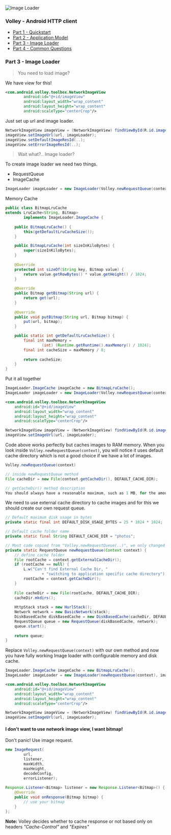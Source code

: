 ![Image Loader][4]

### Volley - Android HTTP client
- [Part 1 - Quickstart][1]
- [Part 2 - Application Model][2]
- [Part 3 - Image Loader][3]
- [Part 4 - Common Questions][5]

### Part 3 - Image Loader

> You need to load image?

We have view for this! 

```xml 
<com.android.volley.toolbox.NetworkImageView
        android:id="@+id/imageView"
        android:layout_width="wrap_content"
        android:layout_height="wrap_content"
        android:scaleType="centerCrop"/>
```

Just set up url and image loader.
```java 
NetworkImageView imageView = (NetworkImageView) findViewById(R.id.imageView);
imageView.setImageUrl(url, imageLoader);
imageView.setDefaultImageResId(..);
imageView.setErrorImageResId(..);
```

> Wait what?.. Image loader?

To create image loader we need two things.

- RequestQueue
- ImageCache

```java 
ImageLoader imageLoader = new ImageLoader(Volley.newRequestQueue(context), imageCache);
```

Memory Cache
```java 
public class BitmapLruCache
extends LruCache<String, Bitmap>
        implements ImageLoader.ImageCache {
        
    public BitmapLruCache() {
        this(getDefaultLruCacheSize());
    }

    public BitmapLruCache(int sizeInKiloBytes) {
        super(sizeInKiloBytes);
    }
    
    @Override
    protected int sizeOf(String key, Bitmap value) {
        return value.getRowBytes() * value.getHeight() / 1024;
    }
    
    @Override
    public Bitmap getBitmap(String url) {
        return get(url);
    }
    
    @Override
    public void putBitmap(String url, Bitmap bitmap) {
        put(url, bitmap);
    }

    public static int getDefaultLruCacheSize() {
        final int maxMemory =
                (int) (Runtime.getRuntime().maxMemory() / 1024);
        final int cacheSize = maxMemory / 8;
    
        return cacheSize;
    }
}
```

Put it all together
```java 
ImageLoader.ImageCache imageCache = new BitmapLruCache();
ImageLoader imageLoader = new ImageLoader(Volley.newRequestQueue(context), imageCache);
```
```xml 
<com.android.volley.toolbox.NetworkImageView
    android:id="@+id/imageView"
    android:layout_width="wrap_content"
    android:layout_height="wrap_content"
    android:scaleType="centerCrop"/>
```
```java
NetworkImageView imageView = (NetworkImageView) findViewById(R.id.imageView);
imageView.setImageUrl(url, imageLoader);
```

Code above works perfectly but caches images to RAM memory. When you look inside `Volley.newRequestQueue(context)`, you will notice it uses default cache directory which is not a good choice if we have a lot of images.
```java
Volley.newRequestQueue(context)

// inside newRequestQueue method
File cacheDir = new File(context.getCacheDir(), DEFAULT_CACHE_DIR);

// getCacheDir() method description 
You should always have a reasonable maximum, such as 1 MB, for the amount of space you consume with cache files, and prune those files when exceeding that space.
```

We need to use external cache directory to cache images and for this we should create our own request queue.
```java
// Default maximum disk usage in bytes
private static final int DEFAULT_DISK_USAGE_BYTES = 25 * 1024 * 1024;

// Default cache folder name
private static final String DEFAULT_CACHE_DIR = "photos";

// Most code copied from "Volley.newRequestQueue(..)", we only changed cache directory
private static RequestQueue newRequestQueue(Context context) {
    // define cache folder
    File rootCache = context.getExternalCacheDir();
    if (rootCache == null) {
        L.w("Can't find External Cache Dir, "
                + "switching to application specific cache directory");
        rootCache = context.getCacheDir();
    }
    
    File cacheDir = new File(rootCache, DEFAULT_CACHE_DIR);
    cacheDir.mkdirs();
    
    HttpStack stack = new HurlStack();
    Network network = new BasicNetwork(stack);
    DiskBasedCache diskBasedCache = new DiskBasedCache(cacheDir, DEFAULT_DISK_USAGE_BYTES);
    RequestQueue queue = new RequestQueue(diskBasedCache, network);
    queue.start();
    
    return queue;
}
```

Replace `Volley.newRequestQueue(context)` with our own method and now you have fully working Image loader with configurable memory and disk cache.
```java 
ImageLoader.ImageCache imageCache = new BitmapLruCache();
ImageLoader imageLoader = new ImageLoader(newRequestQueue(context), imageCache);
```
```xml 
<com.android.volley.toolbox.NetworkImageView
    android:id="@+id/imageView"
    android:layout_width="wrap_content"
    android:layout_height="wrap_content"
    android:scaleType="centerCrop"/>
```
```java
NetworkImageView imageView = (NetworkImageView) findViewById(R.id.imageView);
imageView.setImageUrl(url, imageLoader);
```

#### I don't want to use network image view, I want bitmap!

Don't panic! Use image request.
```java
new ImageRequest(
        url,
        listener,
        maxWidth,
        maxHeight,
        decodeConfig,
        errorListener);
        
Response.Listener<Bitmap> listener = new Response.Listener<Bitmap>() {
    @Override
    public void onResponse(Bitmap bitmap) {
        // use your bitmap
    }
};
```

**Note:** Volley decides whether to cache response or not based only on headers *"Cache-Control"* and *"Expires"*


  [1]: https://github.com/dmytrodanylyk/dmytrodanylyk/blob/gh-pages/articles/volley-part-1.md
  [2]: https://github.com/dmytrodanylyk/dmytrodanylyk/blob/gh-pages/articles/volley-part-2.md
  [3]: https://github.com/dmytrodanylyk/dmytrodanylyk/blob/gh-pages/articles/volley-part-3.md
  [4]: https://raw.github.com/dmytrodanylyk/dmytrodanylyk/gh-pages/images/articles/volley-part-3.png
  [5]: https://github.com/dmytrodanylyk/dmytrodanylyk/blob/gh-pages/articles/volley-part-4.md
